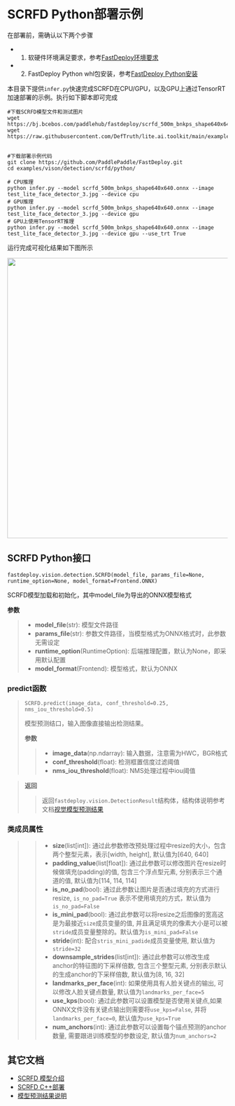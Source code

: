 # SCRFD Python部署示例

在部署前，需确认以下两个步骤

- 1. 软硬件环境满足要求，参考[FastDeploy环境要求](../../../../../docs/quick_start/requirements.md)  
- 2. FastDeploy Python whl包安装，参考[FastDeploy Python安装](../../../../../docs/quick_start/install.md)

本目录下提供`infer.py`快速完成SCRFD在CPU/GPU，以及GPU上通过TensorRT加速部署的示例。执行如下脚本即可完成

```
#下载SCRFD模型文件和测试图片
wget https://bj.bcebos.com/paddlehub/fastdeploy/scrfd_500m_bnkps_shape640x640.onnx
wget https://raw.githubusercontent.com/DefTruth/lite.ai.toolkit/main/examples/lite/resources/test_lite_face_detector_3.jpg


#下载部署示例代码
git clone https://github.com/PaddlePaddle/FastDeploy.git
cd examples/vison/detection/scrfd/python/

# CPU推理
python infer.py --model scrfd_500m_bnkps_shape640x640.onnx --image test_lite_face_detector_3.jpg --device cpu
# GPU推理
python infer.py --model scrfd_500m_bnkps_shape640x640.onnx --image test_lite_face_detector_3.jpg --device gpu
# GPU上使用TensorRT推理
python infer.py --model scrfd_500m_bnkps_shape640x640.onnx --image test_lite_face_detector_3.jpg --device gpu --use_trt True
```

运行完成可视化结果如下图所示

<img width="640" src="https://user-images.githubusercontent.com/67993288/183847558-abcd9a57-9cd9-4891-b09a-710963c99b74.jpg">

## SCRFD Python接口

```
fastdeploy.vision.detection.SCRFD(model_file, params_file=None, runtime_option=None, model_format=Frontend.ONNX)
```

SCRFD模型加载和初始化，其中model_file为导出的ONNX模型格式

**参数**

> * **model_file**(str): 模型文件路径
> * **params_file**(str): 参数文件路径，当模型格式为ONNX格式时，此参数无需设定
> * **runtime_option**(RuntimeOption): 后端推理配置，默认为None，即采用默认配置
> * **model_format**(Frontend): 模型格式，默认为ONNX

### predict函数

> ```
> SCRFD.predict(image_data, conf_threshold=0.25, nms_iou_threshold=0.5)
> ```
>
> 模型预测结口，输入图像直接输出检测结果。
>
> **参数**
>
> > * **image_data**(np.ndarray): 输入数据，注意需为HWC，BGR格式
> > * **conf_threshold**(float): 检测框置信度过滤阈值
> > * **nms_iou_threshold**(float): NMS处理过程中iou阈值

> **返回**
>
> > 返回`fastdeploy.vision.DetectionResult`结构体，结构体说明参考文档[视觉模型预测结果](../../../../../docs/api/vision_results/)

### 类成员属性

> > * **size**(list[int]): 通过此参数修改预处理过程中resize的大小，包含两个整型元素，表示[width, height], 默认值为[640, 640]
> > * **padding_value**(list[float]): 通过此参数可以修改图片在resize时候做填充(padding)的值, 包含三个浮点型元素, 分别表示三个通道的值, 默认值为[114, 114, 114]
> > * **is_no_pad**(bool): 通过此参数让图片是否通过填充的方式进行resize, `is_no_pad=True` 表示不使用填充的方式，默认值为`is_no_pad=False`
> > * **is_mini_pad**(bool): 通过此参数可以将resize之后图像的宽高这是为最接近`size`成员变量的值, 并且满足填充的像素大小是可以被`stride`成员变量整除的。默认值为`is_mini_pad=False`
> > * **stride**(int): 配合`stris_mini_padide`成员变量使用, 默认值为`stride=32`
> > * **downsample_strides**(list[int]): 通过此参数可以修改生成anchor的特征图的下采样倍数, 包含三个整型元素, 分别表示默认的生成anchor的下采样倍数, 默认值为[8, 16, 32]
> > * **landmarks_per_face**(int): 如果使用具有人脸关键点的输出, 可以修改人脸关键点数量, 默认值为`landmarks_per_face=5`
> > * **use_kps**(bool): 通过此参数可以设置模型是否使用关键点,如果ONNX文件没有关键点输出则需要将`use_kps=False`, 并将`landmarks_per_face=0`, 默认值为`use_kps=True`
> > * **num_anchors**(int): 通过此参数可以设置每个锚点预测的anchor数量, 需要跟进训练模型的参数设定, 默认值为`num_anchors=2`


## 其它文档

- [SCRFD 模型介绍](..)
- [SCRFD C++部署](../cpp)
- [模型预测结果说明](../../../../../docs/api/vision_results/)
